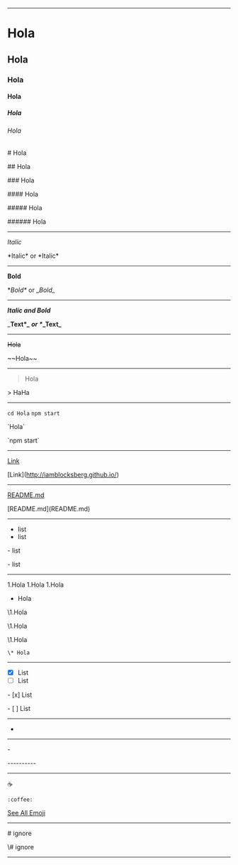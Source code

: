 
----------

# Hola
## Hola
### Hola
#### Hola
##### Hola
###### Hola

\# Hola

\## Hola

\### Hola

\#### Hola

\##### Hola

\###### Hola

----------

*Italic*

\*Italic\* or \*Italic\*

----------

**Bold**

\**Bold\** or \__Bold\__

----------

_**Italic and Bold**_

\_**Text\**_ or \**_Text\_**

----------

~~Hola~~

\~~Hola\~~

----------

> Hola

\> HaHa

----------

`cd Hola`
`npm start`

\`Hola\`

\`npm start\`

----------

[Link](http://iamblocksberg.github.io/)

\[Link](http://iamblocksberg.github.io/)

----------

[README.md](README.md)

\[README.md](README.md)

----------

- list
- list

\- list

\- list

----------

1.Hola
1.Hola
1.Hola
  * Hola

\1.Hola

\1.Hola

  \1.Hola
  
    \* Hola
    
----------

- [x] List
- [ ] List

\- [x] List

\- [ ] List

----------

-

----------

\-

\----------

----------

:coffee:

`:coffee:`

[See All Emoji](http://emoji.muan.co/)

----------

\# ignore

\\# ignore

----------

